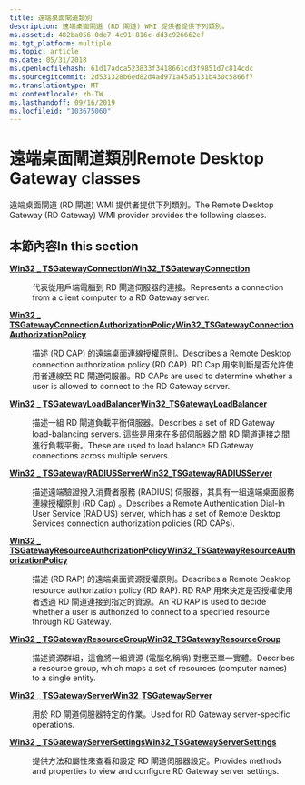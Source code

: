 ```yaml
---
title: 遠端桌面閘道類別
description: 遠端桌面閘道 (RD 閘道) WMI 提供者提供下列類別。
ms.assetid: 482ba056-0de7-4c91-816c-dd3c926662ef
ms.tgt_platform: multiple
ms.topic: article
ms.date: 05/31/2018
ms.openlocfilehash: 61d17adca523833f3418661cd3f9851d7c814cdc
ms.sourcegitcommit: 2d531328b6ed82d4ad971a45a5131b430c5866f7
ms.translationtype: MT
ms.contentlocale: zh-TW
ms.lasthandoff: 09/16/2019
ms.locfileid: "103675060"
---
```

# <a name="remote-desktop-gateway-classes"></a><span data-ttu-id="a93e3-103">遠端桌面閘道類別</span><span class="sxs-lookup"><span data-stu-id="a93e3-103">Remote Desktop Gateway classes</span></span>

<span data-ttu-id="a93e3-104">遠端桌面閘道 (RD 閘道) WMI 提供者提供下列類別。</span><span class="sxs-lookup"><span data-stu-id="a93e3-104">The Remote Desktop Gateway (RD Gateway) WMI provider provides the following classes.</span></span>

## <a name="in-this-section"></a><span data-ttu-id="a93e3-105">本節內容</span><span class="sxs-lookup"><span data-stu-id="a93e3-105">In this section</span></span>

<dl> <dt>

[<span data-ttu-id="a93e3-106">**Win32 \_ TSGatewayConnection**</span><span class="sxs-lookup"><span data-stu-id="a93e3-106">**Win32\_TSGatewayConnection**</span></span>](win32-tsgatewayconnection.md)
</dt> <dd>

<span data-ttu-id="a93e3-107">代表從用戶端電腦到 RD 閘道伺服器的連接。</span><span class="sxs-lookup"><span data-stu-id="a93e3-107">Represents a connection from a client computer to a RD Gateway server.</span></span>

</dd> <dt>

[<span data-ttu-id="a93e3-108">**Win32 \_ TSGatewayConnectionAuthorizationPolicy**</span><span class="sxs-lookup"><span data-stu-id="a93e3-108">**Win32\_TSGatewayConnectionAuthorizationPolicy**</span></span>](win32-tsgatewayconnectionauthorizationpolicy.md)
</dt> <dd>

<span data-ttu-id="a93e3-109">描述 (RD CAP) 的遠端桌面連線授權原則。</span><span class="sxs-lookup"><span data-stu-id="a93e3-109">Describes a Remote Desktop connection authorization policy (RD CAP).</span></span> <span data-ttu-id="a93e3-110">RD Cap 用來判斷是否允許使用者連線至 RD 閘道伺服器。</span><span class="sxs-lookup"><span data-stu-id="a93e3-110">RD CAPs are used to determine whether a user is allowed to connect to the RD Gateway server.</span></span>

</dd> <dt>

[<span data-ttu-id="a93e3-111">**Win32 \_ TSGatewayLoadBalancer**</span><span class="sxs-lookup"><span data-stu-id="a93e3-111">**Win32\_TSGatewayLoadBalancer**</span></span>](win32-tsgatewayloadbalancer.md)
</dt> <dd>

<span data-ttu-id="a93e3-112">描述一組 RD 閘道負載平衡伺服器。</span><span class="sxs-lookup"><span data-stu-id="a93e3-112">Describes a set of RD Gateway load-balancing servers.</span></span> <span data-ttu-id="a93e3-113">這些是用來在多部伺服器之間 RD 閘道連接之間進行負載平衡。</span><span class="sxs-lookup"><span data-stu-id="a93e3-113">These are used to load balance RD Gateway connections across multiple servers.</span></span>

</dd> <dt>

[<span data-ttu-id="a93e3-114">**Win32 \_ TSGatewayRADIUSServer**</span><span class="sxs-lookup"><span data-stu-id="a93e3-114">**Win32\_TSGatewayRADIUSServer**</span></span>](win32-tsgatewayradiusserver.md)
</dt> <dd>

<span data-ttu-id="a93e3-115">描述遠端驗證撥入消費者服務 (RADIUS) 伺服器，其具有一組遠端桌面服務連線授權原則 (RD Cap) 。</span><span class="sxs-lookup"><span data-stu-id="a93e3-115">Describes a Remote Authentication Dial-In User Service (RADIUS) server, which has a set of Remote Desktop Services connection authorization policies (RD CAPs).</span></span>

</dd> <dt>

[<span data-ttu-id="a93e3-116">**Win32 \_ TSGatewayResourceAuthorizationPolicy**</span><span class="sxs-lookup"><span data-stu-id="a93e3-116">**Win32\_TSGatewayResourceAuthorizationPolicy**</span></span>](win32-tsgatewayresourceauthorizationpolicy.md)
</dt> <dd>

<span data-ttu-id="a93e3-117">描述 (RD RAP) 的遠端桌面資源授權原則。</span><span class="sxs-lookup"><span data-stu-id="a93e3-117">Describes a Remote Desktop resource authorization policy (RD RAP).</span></span> <span data-ttu-id="a93e3-118">RD RAP 用來決定是否授權使用者透過 RD 閘道連接到指定的資源。</span><span class="sxs-lookup"><span data-stu-id="a93e3-118">An RD RAP is used to decide whether a user is authorized to connect to a specified resource through RD Gateway.</span></span>

</dd> <dt>

[<span data-ttu-id="a93e3-119">**Win32 \_ TSGatewayResourceGroup**</span><span class="sxs-lookup"><span data-stu-id="a93e3-119">**Win32\_TSGatewayResourceGroup**</span></span>](win32-tsgatewayresourcegroup.md)
</dt> <dd>

<span data-ttu-id="a93e3-120">描述資源群組，這會將一組資源 (電腦名稱稱) 對應至單一實體。</span><span class="sxs-lookup"><span data-stu-id="a93e3-120">Describes a resource group, which maps a set of resources (computer names) to a single entity.</span></span>

</dd> <dt>

[<span data-ttu-id="a93e3-121">**Win32 \_ TSGatewayServer**</span><span class="sxs-lookup"><span data-stu-id="a93e3-121">**Win32\_TSGatewayServer**</span></span>](win32-tsgatewayserver.md)
</dt> <dd>

<span data-ttu-id="a93e3-122">用於 RD 閘道伺服器特定的作業。</span><span class="sxs-lookup"><span data-stu-id="a93e3-122">Used for RD Gateway server-specific operations.</span></span>

</dd> <dt>

[<span data-ttu-id="a93e3-123">**Win32 \_ TSGatewayServerSettings**</span><span class="sxs-lookup"><span data-stu-id="a93e3-123">**Win32\_TSGatewayServerSettings**</span></span>](win32-tsgatewayserversettings.md)
</dt> <dd>

<span data-ttu-id="a93e3-124">提供方法和屬性來查看和設定 RD 閘道伺服器設定。</span><span class="sxs-lookup"><span data-stu-id="a93e3-124">Provides methods and properties to view and configure RD Gateway server settings.</span></span>

</dd> </dl>

 

 





